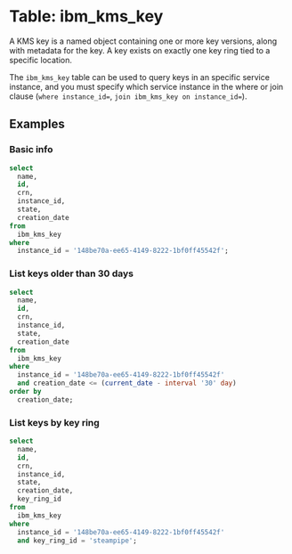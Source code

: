 # Table: ibm_kms_key

A KMS key is a named object containing one or more key versions, along with metadata for the key. A key exists on exactly one key ring tied to a specific location.

The `ibm_kms_key` table can be used to query keys in an specific service instance, and you must specify which service instance in the where or join clause (`where instance_id=`, `join ibm_kms_key on instance_id=`).

## Examples

### Basic info

```sql
select
  name,
  id,
  crn,
  instance_id,
  state,
  creation_date
from
  ibm_kms_key
where
  instance_id = '148be70a-ee65-4149-8222-1bf0ff45542f';
```

### List keys older than 30 days

```sql
select
  name,
  id,
  crn,
  instance_id,
  state,
  creation_date
from
  ibm_kms_key
where
  instance_id = '148be70a-ee65-4149-8222-1bf0ff45542f'
  and creation_date <= (current_date - interval '30' day)
order by
  creation_date;
```

### List keys by key ring

```sql
select
  name,
  id,
  crn,
  instance_id,
  state,
  creation_date,
  key_ring_id
from
  ibm_kms_key
where
  instance_id = '148be70a-ee65-4149-8222-1bf0ff45542f'
  and key_ring_id = 'steampipe';
```
